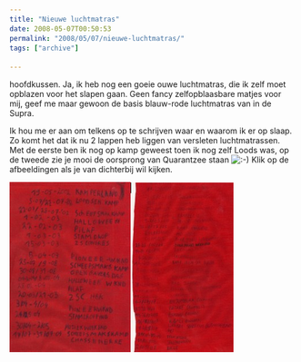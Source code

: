 ```yaml
---
title: "Nieuwe luchtmatras"
date: 2008-05-07T00:50:53
permalink: "2008/05/07/nieuwe-luchtmatras/"
tags: ["archive"]

---
```

hoofdkussen. Ja, ik heb nog een goeie ouwe luchtmatras, die ik zelf moet opblazen voor het slapen gaan. Geen fancy zelfopblaasbare matjes voor mij, geef me maar gewoon de basis blauw-rode luchtmatras van in de Supra.

Ik hou me er aan om telkens op te schrijven waar en waarom ik er op slaap. Zo komt het dat ik nu 2 lappen heb liggen van versleten luchtmatrassen. Met de eerste ben ik nog op kamp geweest toen ik nog zelf Loods was, op de tweede zie je mooi de oorsprong van Quarantzee staan ![:-)](http://www.donebysimon.be/blog/wp-includes/images/smilies/icon_smile.gif) Klik op de afbeeldingen als je van dichterbij wil kijken.

[![](/images/blog/2008/05/matras1-213x300.jpg "Luchtmatras 1")](/images/blog/2008/05/matras1.jpg)[![](/images/blog/2008/05/matras2-181x299.jpg "Luchtmatras 2")](/images/blog/2008/05/matras2.jpg)

